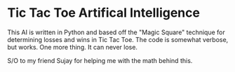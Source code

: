 # Tic Tac Toe Artifical Intelligence
This AI is written in Python and based off the "Magic Square" technique for determining losses and wins in Tic Tac Toe. The code is somewhat verbose, but works. One more thing. It can never lose.


S/O to my friend Sujay for helping me with the math behind this.
